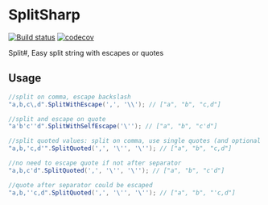 # SplitSharp

[![Build status](https://ci.appveyor.com/api/projects/status/2c7ola6p5e3t6nlh?svg=true)](https://ci.appveyor.com/project/304NotModified/splitsharp)
[![codecov](https://codecov.io/gh/304NotModified/SplitSharp/branch/master/graph/badge.svg)](https://codecov.io/gh/304NotModified/SplitSharp)


Split#, Easy split string with escapes or quotes

## Usage

```c#
//split on comma, escape backslash
"a,b,c\,d".SplitWithEscape(',', '\\'); // ["a", "b", "c,d"]

//split and escape on quote
"a'b'c''d".SplitWithSelfEscape('\''); // ["a", "b", "c'd"]

//split quoted values: split on comma, use single quotes (and optional escape on single quotes)
"a,b,'c,d'".SplitQuoted(',', '\'', '\''); // ["a", "b", "c,d"]

//no need to escape quote if not after separator 
"a,b,c'd".SplitQuoted(',', '\'', '\''); // ["a", "b", "c'd"]

//quote after separator could be escaped
"a,b,''c,d".SplitQuoted(',', '\'', '\''); // ["a", "b", "'c,d"]
```
